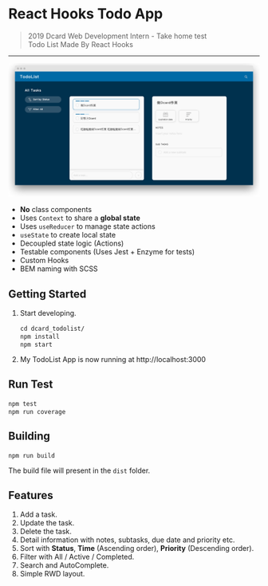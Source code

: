 # React Hooks Todo App
> 2019 Dcard Web Development Intern - Take home test <br />
> Todo List Made By React Hooks

---
<img src="./screenshot.png" />

- **No** class components
- Uses `Context` to share a **global state**
- Uses `useReducer` to manage state actions
- `useState` to create local state
- Decoupled state logic (Actions)
- Testable components (Uses Jest + Enzyme for tests)
- Custom Hooks
- BEM naming with SCSS

## Getting Started
1. Start developing.
    ```
    cd dcard_todolist/
    npm install
    npm start
    ```
2. My TodoList App is now running at http://localhost:3000

## Run Test
```
npm test
npm run coverage
```

## Building
```
npm run build
```
The build file will present in the `dist` folder.

## Features
1. Add a task.
2. Update the task.
3. Delete the task.
4. Detail information with notes, subtasks, due date and priority etc.
5. Sort with **Status**, **Time** (Ascending order), **Priority** (Descending order).
6. Filter with All / Active / Completed.
7. Search and AutoComplete.
8. Simple RWD layout.